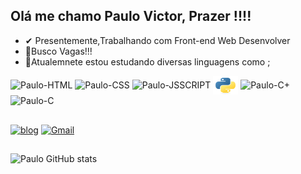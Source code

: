 ## Olá me chamo Paulo Victor, Prazer !!!!

- ✔ Presentemente,Trabalhando com Front-end Web Desenvolver
- 👜Busco Vagas!!!
- 🌱Atualemnete estou estudando diversas linguagens como ;

<div style="display: inline_block">
  <img align="center" alt="Paulo-HTML" height="30" width="70" src="https://img.shields.io/badge/HTML5-E34F26?style=for-the-badge&logo=html5&logoColor=white">
  <img align="center" alt="Paulo-CSS" height="30" width="70" src="https://img.shields.io/badge/CSS3-1572B6?style=for-the-badge&logo=css3&logoColor=white">
  <img align="center" alt="Paulo-JSSCRIPT" height="30" width="80" src="https://img.shields.io/badge/JavaScript-323330?style=for-the-badge&logo=javascript&logoColor=F7DF1E">
  <img align="center" alt="Paulo-Python" height="30" width="40" src="https://raw.githubusercontent.com/devicons/devicon/master/icons/python/python-original.svg">
  <img align="center" alt="Paulo-C+" height="30" width="40" src="https://img.shields.io/badge/C%23-239120?style=for-the-badge&logo=c-sharp&logoColor=white">
  <img align="center" alt="Paulo-C" height="30" width="40" src="https://img.shields.io/badge/C-00599C?style=for-the-badge&logo=c&logoColor=white">
</div>
  
  ##
 
 [![blog](https://img.shields.io/badge/LinkedIn-0077B5?style=for-the-badge&logo=linkedin&logoColor=white)](www.linkedin.com/in/paulo-oliveira-7a25b4298)
 [![Gmail](	https://img.shields.io/badge/Gmail-D14836?style=for-the-badge&logo=gmail&logoColor=white)](paul0iveir1@gmail.com)

##

![Paulo GitHub stats](https://github-readme-stats.vercel.app/api?username=P4uloVict0r&show_icons=true&theme=dracula)
